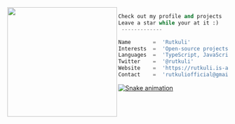 <img align="left" src="https://user-images.githubusercontent.com/44347946/171067492-dd03fddd-9e92-4f35-9c42-1165a434d048.jpg" width="250" /> 

```python
Check out my profile and projects
Leave a star while your at it :)
 -------------

Name       =  'Rutkuli'
Interests  =  'Open-source projects, Development, UI & UX design'
Languages  =  'TypeScript, JavaScript, C++'
Twitter    =  '@rutkuli'
Website    =  'https://rutkuli.is-a.dev'
Contact    =  'rutkuliofficial@gmail.com'
```
<p dir="auto">
 <a href="https://www.youtube.com/watch?v=dQw4w9WgXcQ&" rel="nofollow">
  <img src="https://user-images.githubusercontent.com/44347946/203120348-e3aa63c0-04de-49ec-b520-f35e23e75151.svg" alt="Snake animation" style="max-width: 100%;"></a></p>
